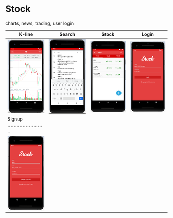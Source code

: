 # Stock
charts, news, trading, user login

| K-line | Search | Stock | Login | 
| ------------- | ------------- | ------------- | ------------- |
| <img src="https://github.com/LintaoLu/Stock/blob/master/res/K-line.png" width="200"> | <img src="https://github.com/LintaoLu/Stock/blob/master/res/search.png" width="200"> | <img src="https://github.com/LintaoLu/Stock/blob/master/res/stock.png" width="200"> | <img src="https://github.com/LintaoLu/Stock/blob/master/res/Login.png" width="200"> |
| Signup |
| ------------- |
|  <img src="https://github.com/LintaoLu/Stock/blob/master/res/Signup.png" width="200"> |
